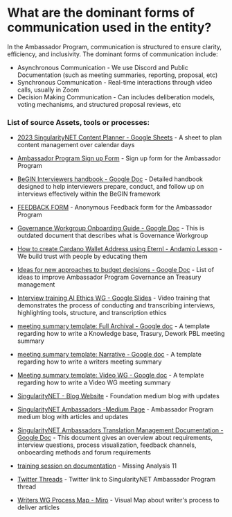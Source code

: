 # What are the dominant forms of communication used in the entity?

In the Ambassador Program, communication is structured to ensure clarity, efficiency, and inclusivity. The dominant forms of communication include:



* Asynchronous Communication - We use Discord and Public Documentation (such as meeting summaries, reporting, proposal, etc)
* Synchronous Communication - Real-time interactions through video calls, usually in Zoom
* Decision Making Communication - Can includes deliberation models, voting mechanisms, and structured proposal reviews, etc





### List of source Assets, tools or processes:
- [2023 SingularityNET Content Planner - Google Sheets](https://docs.google.com/spreadsheets/d/1FBPoJY66H_ZKMOkgybEqEcBeH9JjzABp1i8Iyf2CJIM/edit#gid=690251073) - A sheet to plan content management over calendar days

- [Ambassador Program Sign up Form](https://docs.google.com/forms/d/e/1FAIpQLSd3EKjCONzpnrgm7g2latLg_eFpfRjYRoAEr7TzPrx5HfEsPw/viewform) - Sign up form for the Ambassador Program

- [BeGIN Interviewers handbook - Google Doc](https://docs.google.com/document/d/1UZTzjgQQvz1bIkB1_ZZR--qyJTfTIGAJSfajD8nmIl4/edit?tab=t.0#heading=h.e4eyhhbphll2) - Detailed handbook designed to help interviewers prepare, conduct, and follow up on interviews effectively within the BeGIN framework

- [FEEDBACK FORM](https://docs.google.com/forms/d/e/1FAIpQLSdedWLANsYUK40Mm8UTxq-uTd4QeVAeAi5Pebg2YUh5ltl7NQ/viewform) - Anonymous Feedback form for the Ambassador Program

- [Governance Workgroup Onboarding Guide - Google Doc](https://docs.google.com/document/d/1x5pBvlbA6KG5ereLQdfqpQaHUoXBoncH8ploXoB5U1s/edit?usp=sharing) - This is outdated document that describes what is Governance Workgroup

- [How to create Cardano Wallet Address using Eternl - Andamio Lesson](https://instance-dework-pbl.vercel.app/course/module/101/1011) - We build trust with people by educating them

- [Ideas for new approaches to budget decisions - Google Doc](https://docs.google.com/document/d/16jr_Yoq-d_WZWRMNcBFy-GkSNWFbm-VD2J14b69v520/edit?tab=t.0) - List of ideas to improve Ambassador Program Governance an Treasury management

- [Interview training AI Ethics WG - Google Slides](https://docs.google.com/presentation/d/1tIbACuTHo-xKqF2gkAEn3CbqOC2YkwBVpqvUdOkxqzU/edit?slide=id.p#slide=id.p) - Video training that demonstrates the process of conducting and transcribing interviews, highlighting tools, structure, and transcription ethics

- [meeting summary template: Full Archival - Google doc](https://docs.google.com/document/d/1GOxUaXcUJrYTLt6ayS0II_dRcnp-grSp65mgFJ7JRGk/edit?usp=sharing) - A template regarding how to write a Knowledge base, Trasury, Dework PBL meeting summary

- [meeting summary template: Narrative - Google doc](https://docs.google.com/document/d/16FCk8YwTn_vWo0OzK_e_2uHodHxIks0mJ3R9vzHDrqs/edit?usp=sharing) - A template regarding how to write a writers meeting summary

- [Meeting summary template: Video WG - Google doc](https://docs.google.com/document/d/1RaRa76KJepXDPbKfGopdnTVmHpGyS5YEOsLWtliHQCE/edit?usp=sharing) - A template regarding how to write a Video WG meeting summary

- [SingularityNET - Blog Website](https://blog.singularitynet.io/) - Foundation medium blog with updates

- [SingularityNET Ambassadors -Medium Page](https://medium.com/@singularitynetambassadors) - Ambassador Program medium blog with articles and updates

- [SingularityNET Ambassadors Translation Management Documentation - Google Doc](https://docs.google.com/document/d/11NHo9NByGyxme1SqpJGjLjI4Q9InTYg6zg82yyQjaMY/edit#heading=h.99k12cel72kh) - This document gives an overview about requirements, interview questions, process visualization, feedback channels, onboearding methods and forum requirements

- [training session on documentation](https://docs.google.com/presentation/d/1faPY5FMAudhqx_P4ismUrqCTuYySq8oADt7O--oE8JQ/edit?usp=sharing) - Missing Analysis 11

- [Twitter Threads](https://twitter.com/SNET_Ambassador/status/1710371182426419455) - Twitter link to SingularityNET Ambassador Program thread

- [Writers WG Process Map - Miro](https://miro.com/app/board/uXjVM7ZVTSo=/?moveToWidget=3458764558093077545&amp;cot=10) - Visual Map about writer's process to deliver articles

